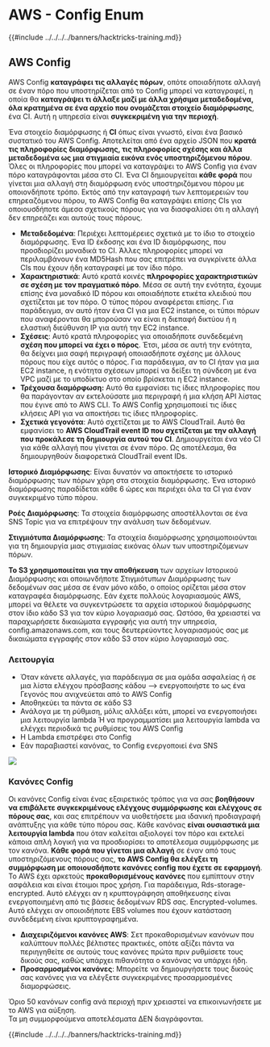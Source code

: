# AWS - Config Enum

{{#include ../../../../banners/hacktricks-training.md}}

## AWS Config

AWS Config **καταγράφει τις αλλαγές πόρων**, οπότε οποιαδήποτε αλλαγή σε έναν πόρο που υποστηρίζεται από το Config μπορεί να καταγραφεί, η οποία θα **καταγράψει τι άλλαξε μαζί με άλλα χρήσιμα μεταδεδομένα, όλα κρατημένα σε ένα αρχείο που ονομάζεται στοιχείο διαμόρφωσης**, ένα CI. Αυτή η υπηρεσία είναι **συγκεκριμένη για την περιοχή**.

Ένα στοιχείο διαμόρφωσης ή **CI** όπως είναι γνωστό, είναι ένα βασικό συστατικό του AWS Config. Αποτελείται από ένα αρχείο JSON που **κρατά τις πληροφορίες διαμόρφωσης, τις πληροφορίες σχέσης και άλλα μεταδεδομένα ως μια στιγμιαία εικόνα ενός υποστηριζόμενου πόρου**. Όλες οι πληροφορίες που μπορεί να καταγράψει το AWS Config για έναν πόρο καταγράφονται μέσα στο CI. Ένα CI δημιουργείται **κάθε φορά** που γίνεται μια αλλαγή στη διαμόρφωση ενός υποστηριζόμενου πόρου με οποιονδήποτε τρόπο. Εκτός από την καταγραφή των λεπτομερειών του επηρεαζόμενου πόρου, το AWS Config θα καταγράψει επίσης CIs για οποιουσδήποτε άμεσα σχετικούς πόρους για να διασφαλίσει ότι η αλλαγή δεν επηρεάζει και αυτούς τους πόρους.

- **Μεταδεδομένα**: Περιέχει λεπτομέρειες σχετικά με το ίδιο το στοιχείο διαμόρφωσης. Ένα ID έκδοσης και ένα ID διαμόρφωσης, που προσδιορίζει μοναδικά το CI. Άλλες πληροφορίες μπορεί να περιλαμβάνουν ένα MD5Hash που σας επιτρέπει να συγκρίνετε άλλα CIs που έχουν ήδη καταγραφεί με τον ίδιο πόρο.
- **Χαρακτηριστικά**: Αυτό κρατά κοινές **πληροφορίες χαρακτηριστικών σε σχέση με τον πραγματικό πόρο**. Μέσα σε αυτή την ενότητα, έχουμε επίσης ένα μοναδικό ID πόρου και οποιαδήποτε ετικέτα κλειδιού που σχετίζεται με τον πόρο. Ο τύπος πόρου αναφέρεται επίσης. Για παράδειγμα, αν αυτό ήταν ένα CI για μια EC2 instance, οι τύποι πόρων που αναφέρονται θα μπορούσαν να είναι η διεπαφή δικτύου ή η ελαστική διεύθυνση IP για αυτή την EC2 instance.
- **Σχέσεις**: Αυτό κρατά πληροφορίες για οποιαδήποτε συνδεδεμένη **σχέση που μπορεί να έχει ο πόρος**. Έτσι, μέσα σε αυτή την ενότητα, θα δείχνει μια σαφή περιγραφή οποιασδήποτε σχέσης με άλλους πόρους που είχε αυτός ο πόρος. Για παράδειγμα, αν το CI ήταν για μια EC2 instance, η ενότητα σχέσεων μπορεί να δείξει τη σύνδεση με ένα VPC μαζί με το υποδίκτυο στο οποίο βρίσκεται η EC2 instance.
- **Τρέχουσα διαμόρφωση:** Αυτό θα εμφανίσει τις ίδιες πληροφορίες που θα παράγονταν αν εκτελούσατε μια περιγραφή ή μια κλήση API λίστας που έγινε από το AWS CLI. Το AWS Config χρησιμοποιεί τις ίδιες κλήσεις API για να αποκτήσει τις ίδιες πληροφορίες.
- **Σχετικά γεγονότα**: Αυτό σχετίζεται με το AWS CloudTrail. Αυτό θα εμφανίσει το **AWS CloudTrail event ID που σχετίζεται με την αλλαγή που προκάλεσε τη δημιουργία αυτού του CI**. Δημιουργείται ένα νέο CI για κάθε αλλαγή που γίνεται σε έναν πόρο. Ως αποτέλεσμα, θα δημιουργηθούν διαφορετικά CloudTrail event IDs.

**Ιστορικό Διαμόρφωσης**: Είναι δυνατόν να αποκτήσετε το ιστορικό διαμόρφωσης των πόρων χάρη στα στοιχεία διαμόρφωσης. Ένα ιστορικό διαμόρφωσης παραδίδεται κάθε 6 ώρες και περιέχει όλα τα CI για έναν συγκεκριμένο τύπο πόρου.

**Ροές Διαμόρφωσης**: Τα στοιχεία διαμόρφωσης αποστέλλονται σε ένα SNS Topic για να επιτρέψουν την ανάλυση των δεδομένων.

**Στιγμιότυπα Διαμόρφωσης**: Τα στοιχεία διαμόρφωσης χρησιμοποιούνται για τη δημιουργία μιας στιγμιαίας εικόνας όλων των υποστηριζόμενων πόρων.

**Το S3 χρησιμοποιείται για την αποθήκευση** των αρχείων Ιστορικού Διαμόρφωσης και οποιωνδήποτε Στιγμιότυπων Διαμόρφωσης των δεδομένων σας μέσα σε έναν μόνο κάδο, ο οποίος ορίζεται μέσα στον καταγραφέα διαμόρφωσης. Εάν έχετε πολλούς λογαριασμούς AWS, μπορεί να θέλετε να συγκεντρώσετε τα αρχεία ιστορικού διαμόρφωσης στον ίδιο κάδο S3 για τον κύριο λογαριασμό σας. Ωστόσο, θα χρειαστεί να παραχωρήσετε δικαιώματα εγγραφής για αυτή την υπηρεσία, config.amazonaws.com, και τους δευτερεύοντες λογαριασμούς σας με δικαιώματα εγγραφής στον κάδο S3 στον κύριο λογαριασμό σας.

### Λειτουργία

- Όταν κάνετε αλλαγές, για παράδειγμα σε μια ομάδα ασφαλείας ή σε μια λίστα ελέγχου πρόσβασης κάδου —> ενεργοποιήστε το ως ένα Γεγονός που ανιχνεύεται από το AWS Config
- Αποθηκεύει τα πάντα σε κάδο S3
- Ανάλογα με τη ρύθμιση, μόλις αλλάξει κάτι, μπορεί να ενεργοποιήσει μια λειτουργία lambda Ή να προγραμματίσει μια λειτουργία lambda να ελέγχει περιοδικά τις ρυθμίσεις του AWS Config
- Η Lambda επιστρέφει στο Config
- Εάν παραβιαστεί κανόνας, το Config ενεργοποιεί ένα SNS

![](<../../../../images/image (126).png>)

### Κανόνες Config

Οι κανόνες Config είναι ένας εξαιρετικός τρόπος για να σας **βοηθήσουν να επιβάλετε συγκεκριμένους ελέγχους συμμόρφωσης** **και ελέγχους σε πόρους σας**, και σας επιτρέπουν να υιοθετήσετε μια ιδανική προδιαγραφή ανάπτυξης για κάθε τύπο πόρου σας. Κάθε κανόνας **είναι ουσιαστικά μια λειτουργία lambda** που όταν καλείται αξιολογεί τον πόρο και εκτελεί κάποια απλή λογική για να προσδιορίσει το αποτέλεσμα συμμόρφωσης με τον κανόνα. **Κάθε φορά που γίνεται μια αλλαγή** σε έναν από τους υποστηριζόμενους πόρους σας, **το AWS Config θα ελέγξει τη συμμόρφωση με οποιουσδήποτε κανόνες config που έχετε σε εφαρμογή**.\
Το AWS έχει αρκετούς **προκαθορισμένους κανόνες** που εμπίπτουν στην ασφάλεια και είναι έτοιμοι προς χρήση. Για παράδειγμα, Rds-storage-encrypted. Αυτό ελέγχει αν η κρυπτογράφηση αποθήκευσης είναι ενεργοποιημένη από τις βάσεις δεδομένων RDS σας. Encrypted-volumes. Αυτό ελέγχει αν οποιοιδήποτε EBS volumes που έχουν κατάσταση συνδεδεμένη είναι κρυπτογραφημένα.

- **Διαχειριζόμενοι κανόνες AWS**: Σετ προκαθορισμένων κανόνων που καλύπτουν πολλές βέλτιστες πρακτικές, οπότε αξίζει πάντα να περιηγηθείτε σε αυτούς τους κανόνες πρώτα πριν ρυθμίσετε τους δικούς σας, καθώς υπάρχει πιθανότητα ο κανόνας να υπάρχει ήδη.
- **Προσαρμοσμένοι κανόνες**: Μπορείτε να δημιουργήσετε τους δικούς σας κανόνες για να ελέγξετε συγκεκριμένες προσαρμοσμένες διαμορφώσεις.

Όριο 50 κανόνων config ανά περιοχή πριν χρειαστεί να επικοινωνήσετε με το AWS για αύξηση.\
Τα μη συμμορφούμενα αποτελέσματα ΔΕΝ διαγράφονται.

{{#include ../../../../banners/hacktricks-training.md}}
